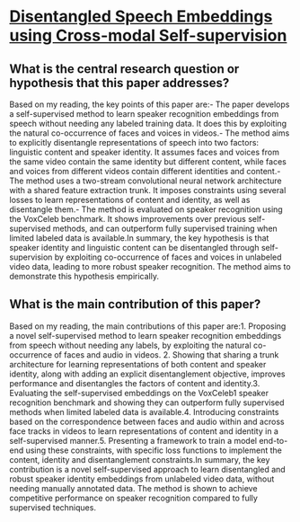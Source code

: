 # [Disentangled Speech Embeddings using Cross-modal Self-supervision](https://arxiv.org/abs/2002.08742)

## What is the central research question or hypothesis that this paper addresses?

Based on my reading, the key points of this paper are:- The paper develops a self-supervised method to learn speaker recognition embeddings from speech without needing any labeled training data. It does this by exploiting the natural co-occurrence of faces and voices in videos.- The method aims to explicitly disentangle representations of speech into two factors: linguistic content and speaker identity. It assumes faces and voices from the same video contain the same identity but different content, while faces and voices from different videos contain different identities and content.- The method uses a two-stream convolutional neural network architecture with a shared feature extraction trunk. It imposes constraints using several losses to learn representations of content and identity, as well as disentangle them.- The method is evaluated on speaker recognition using the VoxCeleb benchmark. It shows improvements over previous self-supervised methods, and can outperform fully supervised training when limited labeled data is available.In summary, the key hypothesis is that speaker identity and linguistic content can be disentangled through self-supervision by exploiting co-occurrence of faces and voices in unlabeled video data, leading to more robust speaker recognition. The method aims to demonstrate this hypothesis empirically.


## What is the main contribution of this paper?

Based on my reading, the main contributions of this paper are:1. Proposing a novel self-supervised method to learn speaker recognition embeddings from speech without needing any labels, by exploiting the natural co-occurrence of faces and audio in videos. 2. Showing that sharing a trunk architecture for learning representations of both content and speaker identity, along with adding an explicit disentanglement objective, improves performance and disentangles the factors of content and identity.3. Evaluating the self-supervised embeddings on the VoxCeleb1 speaker recognition benchmark and showing they can outperform fully supervised methods when limited labeled data is available.4. Introducing constraints based on the correspondence between faces and audio within and across face tracks in videos to learn representations of content and identity in a self-supervised manner.5. Presenting a framework to train a model end-to-end using these constraints, with specific loss functions to implement the content, identity and disentanglement constraints.In summary, the key contribution is a novel self-supervised approach to learn disentangled and robust speaker identity embeddings from unlabeled video data, without needing manually annotated data. The method is shown to achieve competitive performance on speaker recognition compared to fully supervised techniques.
